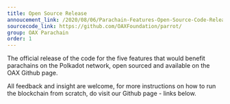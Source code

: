 ```yaml
---
title: Open Source Release
annoucement_link: /2020/08/06/Parachain-Features-Open-Source-Code-Released.html
sourcecode_link: https://github.com/OAXFoundation/parrot/
group: OAX Parachain
order: 1
---
```

The official release of the code for the five features that would benefit parachains on the Polkadot network, open sourced and available on the OAX Github page.

All feedback and insight are welcome, for more instructions on how to run the blockchain from scratch, do visit our Github page - links below.
